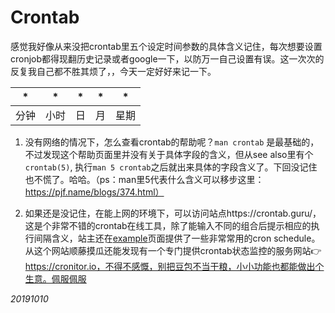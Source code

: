 # Crontab

感觉我好像从来没把crontab里五个设定时间参数的具体含义记住，每次想要设置cronjob都得现翻历史记录或者google一下，以防万一自己设置有误。这一次次的反复我自己都不胜其烦了，，今天一定好好来记一下。

| * | * | * | * | * |
| --- | --- | --- | --- | --- |
| 分钟 | 小时 | 日 | 月 | 星期 |

1. 没有网络的情况下，怎么查看crontab的帮助呢？`man crontab` 是最基础的，不过发现这个帮助页面里并没有关于具体字段的含义，但从see also里有个`crontab(5)`, 执行`man 5 crontab`之后就出来具体的字段含义了。下回没记住也不慌了。哈哈。（ps：man里5代表什么含义可以移步这里： https://pjf.name/blogs/374.html）

2. 如果还是没记住，在能上网的环境下，可以访问站点https://crontab.guru/，这是个非常不错的crontab在线工具，除了能输入不同的组合后提示相应的执行间隔含义，站主还在[example](https://crontab.guru/examples.html)页面提供了一些非常常用的cron schedule。从这个网站顺藤摸瓜还能发现有一个专门提供crontab状态监控的服务网站👉https://cronitor.io，不得不感慨，别把豆包不当干粮，小小功能也都能做出个生意。佩服佩服

_20191010_